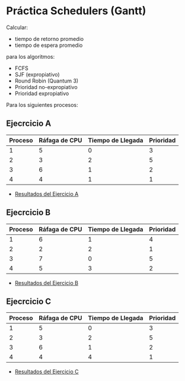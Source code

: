 # Práctica Schedulers (Gantt)

Calcular:

 - tiempo de retorno promedio 
 - tiempo de espera promedio 


 para los algoritmos:

- FCFS 
- SJF (expropiativo)
- Round Robin (Quantum 3) 
- Prioridad no-expropiativo
- Prioridad expropiativo



Para los siguientes procesos: 


## Ejecrcicio A

| Proceso  | Ráfaga de CPU | Tiempo de Llegada | Prioridad |
| -------- | ------------- | ----------------- | --------- |
| 1        | 5             | 0                 | 3         | 
| 2        | 3             | 2                 | 5         | 
| 3        | 6             | 1                 | 2         | 
| 4        | 4             | 1                 | 1         | 

- [Resultados del Ejercicio A](./resultados_A.md)



## Ejecrcicio B

| Proceso  | Ráfaga de CPU | Tiempo de Llegada | Prioridad |
| -------- | ------------- | ----------------- | --------- |
| 1        | 6             | 1                 | 4         | 
| 2        | 2             | 2                 | 1         | 
| 3        | 7             | 0                 | 5         | 
| 4        | 5             | 3                 | 2         | 


- [Resultados del Ejercicio B](./resultados_B.md)



## Ejecrcicio C

| Proceso  | Ráfaga de CPU | Tiempo de Llegada | Prioridad |
| -------- | ------------- | ----------------- | --------- |
| 1        | 5             | 0                 | 3         | 
| 2        | 3             | 2                 | 5         | 
| 3        | 6             | 1                 | 2         | 
| 4        | 4             | 4                 | 1         | 


- [Resultados del Ejercicio C](./resultados_C.md)



